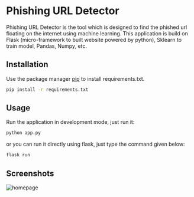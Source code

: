 # Phishing URL Detector

Phishing URL Detector is the tool which is designed to find the phished url floating on the internet using machine learning. This application is build on Flask (micro-framework to built website powered by python), Sklearn to train model, Pandas, Numpy, etc.

## Installation

Use the package manager [pip](https://pip.pypa.io/en/stable/) to install requirements.txt.

```bash
pip install -r requirements.txt
```

## Usage

Run the application in development mode, just run it:

```bash
python app.py
```

or you can run it directly using flask, just type the command given below:

```bash
flask run
```

## Screenshots

![homepage](https://user-images.githubusercontent.com/68649083/201484677-e4529363-9cf6-4b05-b4ab-5689cfe92652.png)